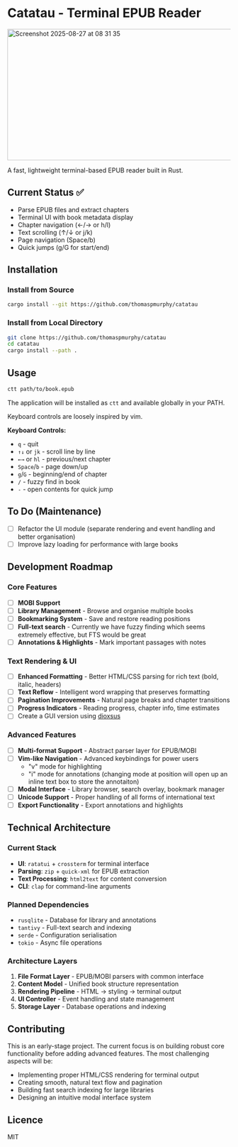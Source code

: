 # Catatau - Terminal EPUB Reader

<img width="1036" height="296" alt="Screenshot 2025-08-27 at 08 31 35" src="https://github.com/user-attachments/assets/4b2f974b-a9fc-492b-a6b1-31b39f615e85" />

A fast, lightweight terminal-based EPUB reader built in Rust.

## Current Status ✅

- Parse EPUB files and extract chapters
- Terminal UI with book metadata display
- Chapter navigation (←/→ or h/l)
- Text scrolling (↑/↓ or j/k)
- Page navigation (Space/b)
- Quick jumps (g/G for start/end)

## Installation

### Install from Source
```bash
cargo install --git https://github.com/thomaspmurphy/catatau
```

### Install from Local Directory
```bash
git clone https://github.com/thomaspmurphy/catatau
cd catatau
cargo install --path .
```

## Usage

```bash
ctt path/to/book.epub
```

The application will be installed as `ctt` and available globally in your PATH.

Keyboard controls are loosely inspired by vim.

**Keyboard Controls:**

- `q` - quit
- `↑↓` or `jk` - scroll line by line
- `←→` or `hl` - previous/next chapter
- `Space`/`b` - page down/up
- `g`/`G` - beginning/end of chapter
- `/` - fuzzy find in book
- `-` - open contents for quick jump

## To Do (Maintenance)

- [ ] Refactor the UI module (separate rendering and event handling and better
      organisation)
- [ ] Improve lazy loading for performance with large books

## Development Roadmap

### Core Features

- [ ] **MOBI Support**
- [ ] **Library Management** - Browse and organise multiple books
- [ ] **Bookmarking System** - Save and restore reading positions
- [ ] **Full-text search** - Currently we have fuzzy finding which seems extremely effective, but FTS would be great
- [ ] **Annotations & Highlights** - Mark important passages with notes

### Text Rendering & UI

- [ ] **Enhanced Formatting** - Better HTML/CSS parsing for rich text (bold, italic, headers)
- [ ] **Text Reflow** - Intelligent word wrapping that preserves formatting
- [ ] **Pagination Improvements** - Natural page breaks and chapter transitions
- [ ] **Progress Indicators** - Reading progress, chapter info, time estimates
- [ ] Create a GUI version using [dioxsus](https://dioxuslabs.com/)

### Advanced Features

- [ ] **Multi-format Support** - Abstract parser layer for EPUB/MOBI
- [ ] **Vim-like Navigation** - Advanced keybindings for power users
  - "v" mode for highlighting
  - "i" mode for annotations (changing mode at position will open up an inline text box to store the annotaiton)
- [ ] **Modal Interface** - Library browser, search overlay, bookmark manager
- [ ] **Unicode Support** - Proper handling of all forms of international text
- [ ] **Export Functionality** - Export annotations and highlights

## Technical Architecture

### Current Stack

- **UI**: `ratatui` + `crossterm` for terminal interface
- **Parsing**: `zip` + `quick-xml` for EPUB extraction
- **Text Processing**: `html2text` for content conversion
- **CLI**: `clap` for command-line arguments

### Planned Dependencies

- `rusqlite` - Database for library and annotations
- `tantivy` - Full-text search and indexing
- `serde` - Configuration serialisation
- `tokio` - Async file operations

### Architecture Layers

1. **File Format Layer** - EPUB/MOBI parsers with common interface
2. **Content Model** - Unified book structure representation
3. **Rendering Pipeline** - HTML → styling → terminal output
4. **UI Controller** - Event handling and state management
5. **Storage Layer** - Database operations and indexing

## Contributing

This is an early-stage project. The current focus is on building robust core functionality before adding advanced features. The most challenging aspects will be:

- Implementing proper HTML/CSS rendering for terminal output
- Creating smooth, natural text flow and pagination
- Building fast search indexing for large libraries
- Designing an intuitive modal interface system

## Licence

MIT

